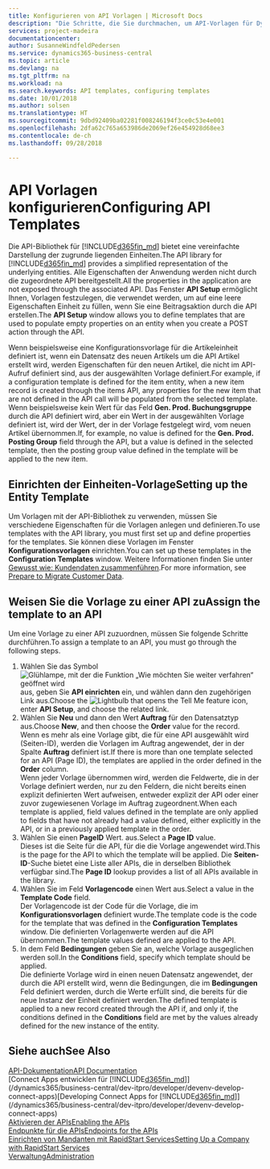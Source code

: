 ```yaml
---
title: Konfigurieren von API Vorlagen | Microsoft Docs
description: "Die Schritte, die Sie durchmachen, um API-Vorlagen für Dynamics 365 Business Central zu konfigurieren."
services: project-madeira
documentationcenter: 
author: SusanneWindfeldPedersen
ms.service: dynamics365-business-central
ms.topic: article
ms.devlang: na
ms.tgt_pltfrm: na
ms.workload: na
ms.search.keywords: API templates, configuring templates
ms.date: 10/01/2018
ms.author: solsen
ms.translationtype: HT
ms.sourcegitcommit: 9dbd92409ba02281f008246194f3ce0c53e4e001
ms.openlocfilehash: 2dfa62c765a653986de2069ef26e454928d68ee3
ms.contentlocale: de-ch
ms.lasthandoff: 09/28/2018

---
```


# <a name="configuring-api-templates"></a><span data-ttu-id="46ab0-103">API Vorlagen konfigurieren</span><span class="sxs-lookup"><span data-stu-id="46ab0-103">Configuring API Templates</span></span>
<span data-ttu-id="46ab0-104">Die API-Bibliothek für [!INCLUDE[d365fin_md](includes/d365fin_md.md)] bietet eine vereinfachte Darstellung der zugrunde liegenden Einheiten.</span><span class="sxs-lookup"><span data-stu-id="46ab0-104">The API library for [!INCLUDE[d365fin_md](includes/d365fin_md.md)] provides a simplified representation of the underlying entities.</span></span> <span data-ttu-id="46ab0-105">Alle Eigenschaften der Anwendung werden nicht durch die zugeordnete API bereitgestellt.</span><span class="sxs-lookup"><span data-stu-id="46ab0-105">All the properties in the application are not exposed through the associated API.</span></span> <span data-ttu-id="46ab0-106">Das Fenster **API Setup** ermöglicht Ihnen, Vorlagen festzulegen, die verwendet werden, um auf eine leere Eigenschaften Einheit zu füllen, wenn Sie eine Beitragsaktion durch die API erstellen.</span><span class="sxs-lookup"><span data-stu-id="46ab0-106">The **API Setup** window allows you to define templates that are used to populate empty properties on an entity when you create a POST action through the API.</span></span> 

<span data-ttu-id="46ab0-107">Wenn beispielsweise eine Konfigurationsvorlage für die Artikeleinheit definiert ist, wenn ein Datensatz des neuen Artikels um die API Artikel erstellt wird, werden Eigenschaften für den neuen Artikel, die nicht im API-Aufruf definiert sind, aus der ausgewählten Vorlage definiert.</span><span class="sxs-lookup"><span data-stu-id="46ab0-107">For example, if a configuration template is defined for the item entity, when a new item record is created through the items API, any properties for the new item that are not defined in the API call will be populated from the selected template.</span></span> <span data-ttu-id="46ab0-108">Wenn beispielsweise kein Wert für das Feld **Gen. Prod. Buchungsgruppe** durch die API definiert wird, aber ein Wert in der ausgewählten Vorlage definiert ist, wird der Wert, der in der Vorlage festgelegt wird, vom neuen Artikel übernommen.</span><span class="sxs-lookup"><span data-stu-id="46ab0-108">If, for example, no value is defined for the **Gen. Prod. Posting Group** field through the API, but a value is defined in the selected template, then the posting group value defined in the template will be applied to the new item.</span></span> 

## <a name="setting-up-the-entity-template"></a><span data-ttu-id="46ab0-109">Einrichten der Einheiten-Vorlage</span><span class="sxs-lookup"><span data-stu-id="46ab0-109">Setting up the Entity Template</span></span>
<span data-ttu-id="46ab0-110">Um Vorlagen mit der API-Bibliothek zu verwenden, müssen Sie verschiedene Eigenschaften für die Vorlagen anlegen und definieren.</span><span class="sxs-lookup"><span data-stu-id="46ab0-110">To use templates with the API library, you must first set up and define properties for the templates.</span></span> <span data-ttu-id="46ab0-111">Sie können diese Vorlagen im Fenster **Konfigurationsvorlagen** einrichten.</span><span class="sxs-lookup"><span data-stu-id="46ab0-111">You can set up these templates in the **Configuration Templates** window.</span></span> <span data-ttu-id="46ab0-112">Weitere Informationen finden Sie unter [Gewusst wie: Kundendaten zusammenführen](admin-use-templates-to-prepare-customer-data-for-migration.md).</span><span class="sxs-lookup"><span data-stu-id="46ab0-112">For more information, see [Prepare to Migrate Customer Data](admin-use-templates-to-prepare-customer-data-for-migration.md).</span></span> 

## <a name="assign-the-template-to-an-api"></a><span data-ttu-id="46ab0-113">Weisen Sie die Vorlage zu einer API zu</span><span class="sxs-lookup"><span data-stu-id="46ab0-113">Assign the template to an API</span></span>

<span data-ttu-id="46ab0-114">Um eine Vorlage zu einer API zuzuordnen, müssen Sie folgende Schritte durchführen.</span><span class="sxs-lookup"><span data-stu-id="46ab0-114">To assign a template to an API, you must go through the following steps.</span></span>

1. <span data-ttu-id="46ab0-115">Wählen Sie das Symbol ![Glühlampe, mit der die Funktion „Wie möchten Sie weiter verfahren“ geöffnet wird](media/ui-search/search_small.png "Wie möchten Sie weiter verfahren?") aus, geben Sie **API einrichten** ein, und wählen dann den zugehörigen Link aus.</span><span class="sxs-lookup"><span data-stu-id="46ab0-115">Choose the ![Lightbulb that opens the Tell Me feature](media/ui-search/search_small.png "Tell me what you want to do") icon, enter **API Setup**, and choose the related link.</span></span>
2. <span data-ttu-id="46ab0-116">Wählen Sie **Neu** und dann den Wert **Auftrag** für den Datensatztyp aus.</span><span class="sxs-lookup"><span data-stu-id="46ab0-116">Choose **New**, and then choose the **Order** value for the record.</span></span>  
<span data-ttu-id="46ab0-117">Wenn es mehr als eine Vorlage gibt, die für eine API ausgewählt wird (Seiten-ID), werden die Vorlagen im Auftrag angewendet, der in der Spalte **Auftrag** definiert ist.</span><span class="sxs-lookup"><span data-stu-id="46ab0-117">If there is more than one template selected for an API (Page ID), the templates are applied in the order defined in the **Order** column.</span></span>   
<span data-ttu-id="46ab0-118">Wenn jeder Vorlage übernommen wird, werden die Feldwerte, die in der Vorlage definiert werden, nur zu den Feldern, die nicht bereits einen explizit definierten Wert aufweisen, entweder explizit der API oder einer zuvor zugewiesenen Vorlage im Auftrag zugeordnent.</span><span class="sxs-lookup"><span data-stu-id="46ab0-118">When each template is applied, field values defined in the template are only applied to fields that have not already had a value defined, either explicitly in the API, or in a previously applied template in the order.</span></span> 
3. <span data-ttu-id="46ab0-119">Wählen Sie einen **PageID** Wert. aus.</span><span class="sxs-lookup"><span data-stu-id="46ab0-119">Select a **Page ID** value.</span></span>  
<span data-ttu-id="46ab0-120">Dieses ist die Seite für die API, für die die Vorlage angewendet wird.</span><span class="sxs-lookup"><span data-stu-id="46ab0-120">This is the page for the API to which the template will be applied.</span></span> <span data-ttu-id="46ab0-121">Die **Seiten-ID**-Suche bietet eine Liste aller APIs, die in derselben Bibliothek verfügbar sind.</span><span class="sxs-lookup"><span data-stu-id="46ab0-121">The **Page ID** lookup provides a list of all APIs available in the library.</span></span>
4. <span data-ttu-id="46ab0-122">Wählen Sie im Feld **Vorlagencode** einen Wert aus.</span><span class="sxs-lookup"><span data-stu-id="46ab0-122">Select a value in the **Template Code** field.</span></span>  
<span data-ttu-id="46ab0-123">Der Vorlagencode ist der Code für die Vorlage, die im **Konfigurationsvorlagen** definiert wurde.</span><span class="sxs-lookup"><span data-stu-id="46ab0-123">The template code is the code for the template that was defined in the **Configuration Templates** window.</span></span> <span data-ttu-id="46ab0-124">Die definierten Vorlagenwerte werden auf die API übernommen.</span><span class="sxs-lookup"><span data-stu-id="46ab0-124">The template values defined are applied to the API.</span></span> 
5. <span data-ttu-id="46ab0-125">In dem Feld **Bedingungen** geben Sie an, welche Vorlage ausgeglichen werden soll.</span><span class="sxs-lookup"><span data-stu-id="46ab0-125">In the **Conditions** field, specify which template should be applied.</span></span>  
<span data-ttu-id="46ab0-126">Die definierte Vorlage wird in einen neuen Datensatz angewendet, der durch die API erstellt wird, wenn die Bedingungen, die im **Bedingungen** Feld definiert werden, durch die Werte erfüllt sind, die bereits für die neue Instanz der Einheit definiert werden.</span><span class="sxs-lookup"><span data-stu-id="46ab0-126">The defined template is applied to a new record created through the API if, and only if, the conditions defined in the **Conditions** field are met by the values already defined for the new instance of the entity.</span></span>

## <a name="see-also"></a><span data-ttu-id="46ab0-127">Siehe auch</span><span class="sxs-lookup"><span data-stu-id="46ab0-127">See Also</span></span>
[<span data-ttu-id="46ab0-128">API-Dokumentation</span><span class="sxs-lookup"><span data-stu-id="46ab0-128">API Documentation</span></span>](/dynamics-nav/fin-graph)  
<span data-ttu-id="46ab0-129">[Connect Apps entwicklen für [!INCLUDE[d365fin_md](includes/d365fin_md.md)]](/dynamics365/business-central/dev-itpro/developer/devenv-develop-connect-apps)</span><span class="sxs-lookup"><span data-stu-id="46ab0-129">[Developing Connect Apps for [!INCLUDE[d365fin_md](includes/d365fin_md.md)]](/dynamics365/business-central/dev-itpro/developer/devenv-develop-connect-apps)</span></span>  
[<span data-ttu-id="46ab0-130">Aktivieren der APIs</span><span class="sxs-lookup"><span data-stu-id="46ab0-130">Enabling the APIs</span></span>](/dynamics-nav/enabling-apis-for-dynamics-nav)  
[<span data-ttu-id="46ab0-131">Endpunkte für die APIs</span><span class="sxs-lookup"><span data-stu-id="46ab0-131">Endpoints for the APIs</span></span>](/dynamics-nav/endpoints-apis-for-dynamics)  
[<span data-ttu-id="46ab0-132">Einrichten von Mandanten mit RapidStart Services</span><span class="sxs-lookup"><span data-stu-id="46ab0-132">Setting Up a Company with RapidStart Services</span></span>](admin-set-up-a-company-with-rapidstart.md)  
[<span data-ttu-id="46ab0-133">Verwaltung</span><span class="sxs-lookup"><span data-stu-id="46ab0-133">Administration</span></span>](admin-setup-and-administration.md)
